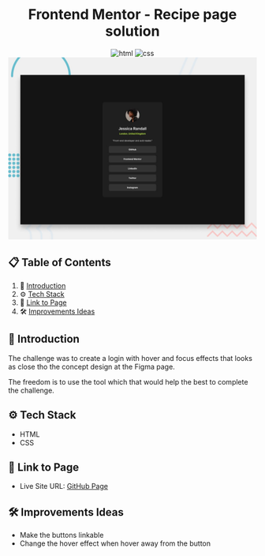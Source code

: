<div align="center">
<h1>Frontend Mentor - Recipe page solution</h1>

<img src="https://img.shields.io/badge/html5-%23E34F26.svg?style=for-the-badge&logo=html5&logoColor=white" alt="html">
<img src="https://img.shields.io/badge/css3-%231572B6.svg?style=for-the-badge&logo=css3&logoColor=white" alt="css">

<img src="./design/desktop-preview.jpg">
</div>

## 📋 <a name="table">Table of Contents</a>

1. 🤖 [Introduction](#introduction)
2. ⚙️ [Tech Stack](#tech-stack)
3. 🔋 [Link to Page](#link-page)
4. 🛠️ [Improvements Ideas](#improvements)

## <a name="introduction">🤖 Introduction</a>

The challenge was to create a login with hover and focus effects that looks as close tho the concept design at the Figma page.

The freedom is to use the tool which that would help the best to complete the challenge.

## <a name="tech-stack">⚙️ Tech Stack</a>

- HTML
- CSS

## <a name="link-page">🔋 Link to Page</a>

- Live Site URL: [GitHub Page](https://mirkozlatunic.github.io/social-link-profile/)

## <a name="improvements">🛠️ Improvements Ideas</a>

- Make the buttons linkable
- Change the hover effect when hover away from the button
